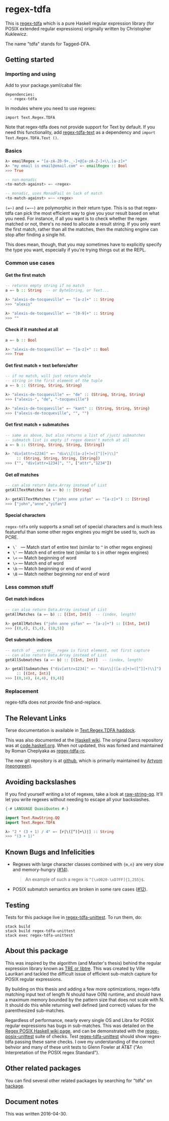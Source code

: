 # regex-tdfa

This is [regex-tdfa](http://hackage.haskell.org/package/regex-tdfa) which is a pure Haskell regular expression library (for POSIX extended regular expressions) originally written by Christopher Kuklewicz.

The name "tdfa" stands for Tagged-DFA.

## Getting started

### Importing and using

Add to your package.yaml/cabal file:

    dependencies:
      - regex-tdfa

In modules where you need to use regexes:

    import Text.Regex.TDFA

Note that regex-tdfa does not provide support for Text by default.
If you need this functionality, add [regex-tdfa-text](https://hackage.haskell.org/package/regex-tdfa-text)
as a dependency and `import Text.Regex.TDFA.Text ()`.

### Basics

```haskell
λ> emailRegex = "[a-zA-Z0-9+._-]+@[a-zA-Z-]+\\.[a-z]+"
λ> "my email is email@email.com" =~ emailRegex :: Bool
>>> True

-- non-monadic
<to-match-against> =~ <regex>

-- monadic, uses MonadFail on lack of match
<to-match-against> =~~ <regex>
```

`(=~)` and `(=~~)` are polymorphic in their return type. This is so that
regex-tdfa can pick the most efficient way to give you your result based on
what you need. For instance, if all you want is to check whether the regex
matched or not, there's no need to allocate a result string. If you only want
the first match, rather than all the matches, then the matching engine can stop
after finding a single hit.

This does mean, though, that you may sometimes have to explicitly specify the
type you want, especially if you're trying things out at the REPL.

### Common use cases

#### Get the first match

```haskell
-- returns empty string if no match
a =~ b :: String  -- or ByteString, or Text...

λ> "alexis-de-tocqueville" =~ "[a-z]+" :: String
>>> "alexis"

λ> "alexis-de-tocqueville" =~ "[0-9]+" :: String
>>> ""
```

#### Check if it matched at all

```haskell
a =~ b :: Bool

λ> "alexis-de-tocqueville" =~ "[a-z]+" :: Bool
>>> True
```

#### Get first match + text before/after

```haskell
-- if no match, will just return whole
-- string in the first element of the tuple
a =~ b :: (String, String, String)

λ> "alexis-de-tocqueville" =~ "de" :: (String, String, String)
>>> ("alexis-", "de", "-tocqueville")

λ> "alexis-de-tocqueville" =~ "kant" :: (String, String, String)
>>> ("alexis-de-tocqueville", "", "")
```

#### Get first match + submatches

```haskell
-- same as above, but also returns a list of /just/ submatches
-- submatch list is empty if regex doesn't match at all
a =~ b :: (String, String, String, [String])

λ> "div[attr=1234]" =~ "div\\[([a-z]+)=([^]]+)\\]"
     :: (String, String, String, [String])
>>> ("", "div[attr=1234]", "", ["attr","1234"])
```

#### Get *all* matches

```haskell
-- can also return Data.Array instead of List
getAllTextMatches (a =~ b) :: [String]

λ> getAllTextMatches ("john anne yifan" =~ "[a-z]+") :: [String]
>>> ["john","anne","yifan"]
```

#### Special characters

`regex-tdfa` only supports a small set of special characters and is much less
featureful than some other regex engines you might be used to, such as PCRE.

* ``\` `` &mdash; Match start of entire text (similar to `^` in other regex engines)
* `\'` &mdash; Match end of entire text (similar to `$` in other regex engines)
* `\<` &mdash; Match beginning of word
* `\>` &mdash; Match end of word
* `\b` &mdash; Match beginning or end of word
* `\B` &mdash; Match neither beginning nor end of word

### Less common stuff

#### Get match indices

```haskell
-- can also return Data.Array instead of List
getAllMatches (a =~ b) :: [(Int, Int)]  -- (index, length)

λ> getAllMatches ("john anne yifan" =~ "[a-z]+") :: [(Int, Int)]
>>> [(0,4), (5,4), (10,5)]
```

#### Get submatch indices

```haskell
-- match of __entire__ regex is first element, not first capture
-- can also return Data.Array instead of List
getAllSubmatches (a =~ b) :: [(Int, Int)]  -- (index, length)

λ> getAllSubmatches ("div[attr=1234]" =~ "div\\[([a-z]+)=([^]]+)\\]")
     :: [(Int, Int)]
>>> [(0,14), (4,4), (9,4)]
```

### Replacement

regex-tdfa does not provide find-and-replace.

## The Relevant Links

Terse documentation is available in [Text.Regex.TDFA haddock](http://hackage.haskell.org/package/regex-tdfa-1.2.2/docs/Text-Regex-TDFA.html).

This was also documented at the [Haskell wiki](https://wiki.haskell.org/Regular_expressions#regex-tdfa).  The original Darcs repository was at [code.haskell.org](http://code.haskell.org/regex-tdfa/).  When not updated, this was forked and maintained by Roman Cheplyaka as [regex-tdfa-rc](http://hackage.haskell.org/package/regex-tdfa-rc).

The new git repository is at [github](https://github.com/ChrisKuklewicz/regex-tdfa), which is primarily maintained by [Artyom (neongreen)](https://github.com/neongreen).

## Avoiding backslashes

If you find yourself writing a lot of regexes, take a look at
[raw-string-qq](http://hackage.haskell.org/package/raw-strings-qq). It'll
let you write regexes without needing to escape all your backslashes.

```haskell
{-# LANGUAGE QuasiQuotes #-}

import Text.RawString.QQ
import Text.Regex.TDFA

λ> "2 * (3 + 1) / 4" =~ [r|\([^)]+\)|] :: String
>>> "(3 + 1)"
```

## Known Bugs and Infelicities

* Regexes with large character classes combined with `{m,n}` are very slow and memory-hungry ([#14][]).

  > An example of such a regex is `^[\x0020-\xD7FF]{1,255}$`.

* POSIX submatch semantics are broken in some rare cases ([#12][]).

[#12]: https://github.com/ChrisKuklewicz/regex-tdfa/issues/12
[#14]: https://github.com/ChrisKuklewicz/regex-tdfa/issues/14

## Testing

Tests for this package live in [regex-tdfa-unittest](http://hackage.haskell.org/package/regex-tdfa-unittest). To run them, do:

    stack build
    stack build regex-tdfa-unittest
    stack exec regex-tdfa-unittest

## About this package

This was inspired by the algorithm (and Master's thesis) behind the regular expression library known as [TRE or libtre](https://github.com/laurikari/tre/).  This was created by Ville Laurikari and tackled the difficult issue of efficient sub-match capture for POSIX regular expressions.

By building on this thesis and adding a few more optimizations, regex-tdfa matching input text of length N should have O(N) runtime, and should have a maximum memory bounded by the pattern size that does not scale with N. It should do this while returning well defined (and correct) values for the parenthesized sub-matches.

Regardless of performance, nearly every single OS and Libra for POSIX regular expressions has bugs in sub-matches.  This was detailed on the [Regex POSIX Haskell wiki page](https://wiki.haskell.org/Regex_Posix), and can be demonstrated with the [regex-posix-unittest](http://hackage.haskell.org/package/regex-posix-unittest) suite of checks.  Test [regex-tdfa-unittest](http://hackage.haskell.org/package/regex-tdfa-unittest) should show regex-tdfa passing these same checks.  I owe my understanding of the correct behvior and many of these unit tests to Glenn Fowler at AT&T ("An Interpretation of the POSIX regex Standard").

## Other related packages

You can find several other related packages by searching for "tdfa" on [hackage](http://hackage.haskell.org/packages/search?terms=tdfa).

## Document notes

This was written 2016-04-30.
